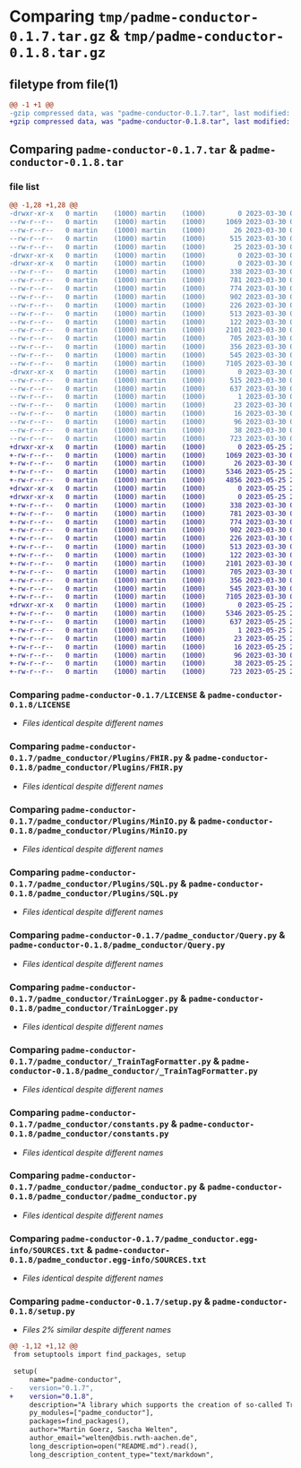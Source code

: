 # Comparing `tmp/padme-conductor-0.1.7.tar.gz` & `tmp/padme-conductor-0.1.8.tar.gz`

## filetype from file(1)

```diff
@@ -1 +1 @@
-gzip compressed data, was "padme-conductor-0.1.7.tar", last modified: Thu Mar 30 09:53:09 2023, max compression
+gzip compressed data, was "padme-conductor-0.1.8.tar", last modified: Thu May 25 20:53:33 2023, max compression
```

## Comparing `padme-conductor-0.1.7.tar` & `padme-conductor-0.1.8.tar`

### file list

```diff
@@ -1,28 +1,28 @@
-drwxr-xr-x   0 martin    (1000) martin    (1000)        0 2023-03-30 09:53:09.230199 padme-conductor-0.1.7/
--rw-r--r--   0 martin    (1000) martin    (1000)     1069 2023-03-30 09:44:42.000000 padme-conductor-0.1.7/LICENSE
--rw-r--r--   0 martin    (1000) martin    (1000)       26 2023-03-30 09:44:42.000000 padme-conductor-0.1.7/MANIFEST.in
--rw-r--r--   0 martin    (1000) martin    (1000)      515 2023-03-30 09:53:09.230199 padme-conductor-0.1.7/PKG-INFO
--rw-r--r--   0 martin    (1000) martin    (1000)       25 2023-03-30 09:44:42.000000 padme-conductor-0.1.7/README.md
-drwxr-xr-x   0 martin    (1000) martin    (1000)        0 2023-03-30 09:53:09.230199 padme-conductor-0.1.7/padme_conductor/
-drwxr-xr-x   0 martin    (1000) martin    (1000)        0 2023-03-30 09:53:09.230199 padme-conductor-0.1.7/padme_conductor/Plugins/
--rw-r--r--   0 martin    (1000) martin    (1000)      338 2023-03-30 09:44:42.000000 padme-conductor-0.1.7/padme_conductor/Plugins/DatabasePlugin.py
--rw-r--r--   0 martin    (1000) martin    (1000)      781 2023-03-30 09:46:10.000000 padme-conductor-0.1.7/padme_conductor/Plugins/FHIR.py
--rw-r--r--   0 martin    (1000) martin    (1000)      774 2023-03-30 09:44:42.000000 padme-conductor-0.1.7/padme_conductor/Plugins/MinIO.py
--rw-r--r--   0 martin    (1000) martin    (1000)      902 2023-03-30 09:44:42.000000 padme-conductor-0.1.7/padme_conductor/Plugins/SQL.py
--rw-r--r--   0 martin    (1000) martin    (1000)      226 2023-03-30 09:44:42.000000 padme-conductor-0.1.7/padme_conductor/Plugins/__init__.py
--rw-r--r--   0 martin    (1000) martin    (1000)      513 2023-03-30 09:45:50.000000 padme-conductor-0.1.7/padme_conductor/Query.py
--rw-r--r--   0 martin    (1000) martin    (1000)      122 2023-03-30 09:44:42.000000 padme-conductor-0.1.7/padme_conductor/Separation.py
--rw-r--r--   0 martin    (1000) martin    (1000)     2101 2023-03-30 09:44:42.000000 padme-conductor-0.1.7/padme_conductor/TrainLogger.py
--rw-r--r--   0 martin    (1000) martin    (1000)      705 2023-03-30 09:44:42.000000 padme-conductor-0.1.7/padme_conductor/_TrainTagFormatter.py
--rw-r--r--   0 martin    (1000) martin    (1000)      356 2023-03-30 09:44:42.000000 padme-conductor-0.1.7/padme_conductor/__init__.py
--rw-r--r--   0 martin    (1000) martin    (1000)      545 2023-03-30 09:44:42.000000 padme-conductor-0.1.7/padme_conductor/constants.py
--rw-r--r--   0 martin    (1000) martin    (1000)     7105 2023-03-30 09:44:42.000000 padme-conductor-0.1.7/padme_conductor/padme_conductor.py
-drwxr-xr-x   0 martin    (1000) martin    (1000)        0 2023-03-30 09:53:09.230199 padme-conductor-0.1.7/padme_conductor.egg-info/
--rw-r--r--   0 martin    (1000) martin    (1000)      515 2023-03-30 09:53:09.000000 padme-conductor-0.1.7/padme_conductor.egg-info/PKG-INFO
--rw-r--r--   0 martin    (1000) martin    (1000)      637 2023-03-30 09:53:09.000000 padme-conductor-0.1.7/padme_conductor.egg-info/SOURCES.txt
--rw-r--r--   0 martin    (1000) martin    (1000)        1 2023-03-30 09:53:09.000000 padme-conductor-0.1.7/padme_conductor.egg-info/dependency_links.txt
--rw-r--r--   0 martin    (1000) martin    (1000)       23 2023-03-30 09:53:09.000000 padme-conductor-0.1.7/padme_conductor.egg-info/requires.txt
--rw-r--r--   0 martin    (1000) martin    (1000)       16 2023-03-30 09:53:09.000000 padme-conductor-0.1.7/padme_conductor.egg-info/top_level.txt
--rw-r--r--   0 martin    (1000) martin    (1000)       96 2023-03-30 09:44:42.000000 padme-conductor-0.1.7/pyproject.toml
--rw-r--r--   0 martin    (1000) martin    (1000)       38 2023-03-30 09:53:09.230199 padme-conductor-0.1.7/setup.cfg
--rw-r--r--   0 martin    (1000) martin    (1000)      723 2023-03-30 09:52:45.000000 padme-conductor-0.1.7/setup.py
+drwxr-xr-x   0 martin    (1000) martin    (1000)        0 2023-05-25 20:53:33.811158 padme-conductor-0.1.8/
+-rw-r--r--   0 martin    (1000) martin    (1000)     1069 2023-03-30 09:44:42.000000 padme-conductor-0.1.8/LICENSE
+-rw-r--r--   0 martin    (1000) martin    (1000)       26 2023-03-30 09:44:42.000000 padme-conductor-0.1.8/MANIFEST.in
+-rw-r--r--   0 martin    (1000) martin    (1000)     5346 2023-05-25 20:53:33.811158 padme-conductor-0.1.8/PKG-INFO
+-rw-r--r--   0 martin    (1000) martin    (1000)     4856 2023-05-25 20:50:07.000000 padme-conductor-0.1.8/README.md
+drwxr-xr-x   0 martin    (1000) martin    (1000)        0 2023-05-25 20:53:33.801158 padme-conductor-0.1.8/padme_conductor/
+drwxr-xr-x   0 martin    (1000) martin    (1000)        0 2023-05-25 20:53:33.811158 padme-conductor-0.1.8/padme_conductor/Plugins/
+-rw-r--r--   0 martin    (1000) martin    (1000)      338 2023-03-30 09:44:42.000000 padme-conductor-0.1.8/padme_conductor/Plugins/DatabasePlugin.py
+-rw-r--r--   0 martin    (1000) martin    (1000)      781 2023-03-30 09:46:10.000000 padme-conductor-0.1.8/padme_conductor/Plugins/FHIR.py
+-rw-r--r--   0 martin    (1000) martin    (1000)      774 2023-03-30 09:44:42.000000 padme-conductor-0.1.8/padme_conductor/Plugins/MinIO.py
+-rw-r--r--   0 martin    (1000) martin    (1000)      902 2023-03-30 09:44:42.000000 padme-conductor-0.1.8/padme_conductor/Plugins/SQL.py
+-rw-r--r--   0 martin    (1000) martin    (1000)      226 2023-03-30 09:44:42.000000 padme-conductor-0.1.8/padme_conductor/Plugins/__init__.py
+-rw-r--r--   0 martin    (1000) martin    (1000)      513 2023-03-30 09:45:50.000000 padme-conductor-0.1.8/padme_conductor/Query.py
+-rw-r--r--   0 martin    (1000) martin    (1000)      122 2023-03-30 09:44:42.000000 padme-conductor-0.1.8/padme_conductor/Separation.py
+-rw-r--r--   0 martin    (1000) martin    (1000)     2101 2023-03-30 09:44:42.000000 padme-conductor-0.1.8/padme_conductor/TrainLogger.py
+-rw-r--r--   0 martin    (1000) martin    (1000)      705 2023-03-30 09:44:42.000000 padme-conductor-0.1.8/padme_conductor/_TrainTagFormatter.py
+-rw-r--r--   0 martin    (1000) martin    (1000)      356 2023-03-30 09:44:42.000000 padme-conductor-0.1.8/padme_conductor/__init__.py
+-rw-r--r--   0 martin    (1000) martin    (1000)      545 2023-03-30 09:44:42.000000 padme-conductor-0.1.8/padme_conductor/constants.py
+-rw-r--r--   0 martin    (1000) martin    (1000)     7105 2023-03-30 09:44:42.000000 padme-conductor-0.1.8/padme_conductor/padme_conductor.py
+drwxr-xr-x   0 martin    (1000) martin    (1000)        0 2023-05-25 20:53:33.801158 padme-conductor-0.1.8/padme_conductor.egg-info/
+-rw-r--r--   0 martin    (1000) martin    (1000)     5346 2023-05-25 20:53:33.000000 padme-conductor-0.1.8/padme_conductor.egg-info/PKG-INFO
+-rw-r--r--   0 martin    (1000) martin    (1000)      637 2023-05-25 20:53:33.000000 padme-conductor-0.1.8/padme_conductor.egg-info/SOURCES.txt
+-rw-r--r--   0 martin    (1000) martin    (1000)        1 2023-05-25 20:53:33.000000 padme-conductor-0.1.8/padme_conductor.egg-info/dependency_links.txt
+-rw-r--r--   0 martin    (1000) martin    (1000)       23 2023-05-25 20:53:33.000000 padme-conductor-0.1.8/padme_conductor.egg-info/requires.txt
+-rw-r--r--   0 martin    (1000) martin    (1000)       16 2023-05-25 20:53:33.000000 padme-conductor-0.1.8/padme_conductor.egg-info/top_level.txt
+-rw-r--r--   0 martin    (1000) martin    (1000)       96 2023-03-30 09:44:42.000000 padme-conductor-0.1.8/pyproject.toml
+-rw-r--r--   0 martin    (1000) martin    (1000)       38 2023-05-25 20:53:33.811158 padme-conductor-0.1.8/setup.cfg
+-rw-r--r--   0 martin    (1000) martin    (1000)      723 2023-05-25 20:51:45.000000 padme-conductor-0.1.8/setup.py
```

### Comparing `padme-conductor-0.1.7/LICENSE` & `padme-conductor-0.1.8/LICENSE`

 * *Files identical despite different names*

### Comparing `padme-conductor-0.1.7/padme_conductor/Plugins/FHIR.py` & `padme-conductor-0.1.8/padme_conductor/Plugins/FHIR.py`

 * *Files identical despite different names*

### Comparing `padme-conductor-0.1.7/padme_conductor/Plugins/MinIO.py` & `padme-conductor-0.1.8/padme_conductor/Plugins/MinIO.py`

 * *Files identical despite different names*

### Comparing `padme-conductor-0.1.7/padme_conductor/Plugins/SQL.py` & `padme-conductor-0.1.8/padme_conductor/Plugins/SQL.py`

 * *Files identical despite different names*

### Comparing `padme-conductor-0.1.7/padme_conductor/Query.py` & `padme-conductor-0.1.8/padme_conductor/Query.py`

 * *Files identical despite different names*

### Comparing `padme-conductor-0.1.7/padme_conductor/TrainLogger.py` & `padme-conductor-0.1.8/padme_conductor/TrainLogger.py`

 * *Files identical despite different names*

### Comparing `padme-conductor-0.1.7/padme_conductor/_TrainTagFormatter.py` & `padme-conductor-0.1.8/padme_conductor/_TrainTagFormatter.py`

 * *Files identical despite different names*

### Comparing `padme-conductor-0.1.7/padme_conductor/constants.py` & `padme-conductor-0.1.8/padme_conductor/constants.py`

 * *Files identical despite different names*

### Comparing `padme-conductor-0.1.7/padme_conductor/padme_conductor.py` & `padme-conductor-0.1.8/padme_conductor/padme_conductor.py`

 * *Files identical despite different names*

### Comparing `padme-conductor-0.1.7/padme_conductor.egg-info/SOURCES.txt` & `padme-conductor-0.1.8/padme_conductor.egg-info/SOURCES.txt`

 * *Files identical despite different names*

### Comparing `padme-conductor-0.1.7/setup.py` & `padme-conductor-0.1.8/setup.py`

 * *Files 2% similar despite different names*

```diff
@@ -1,12 +1,12 @@
 from setuptools import find_packages, setup
 
 setup(
     name="padme-conductor",
-    version="0.1.7",
+    version="0.1.8",
     description="A library which supports the creation of so-called Trains for the Personal Health Train infrastructure.",
     py_modules=["padme_conductor"],
     packages=find_packages(),
     author="Martin Goerz, Sascha Welten",
     author_email="welten@dbis.rwth-aachen.de",
     long_description=open("README.md").read(),
     long_description_content_type="text/markdown",
```

